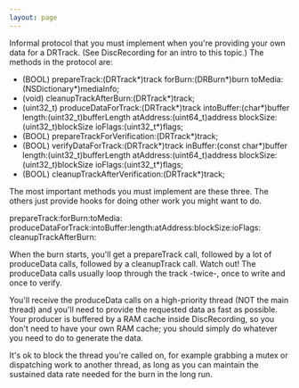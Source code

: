 ```yaml
---
layout: page
---
```


Informal protocol that you must implement when you're providing your own data for a DRTrack. (See DiscRecording for an intro to this topic.) The methods in the protocol are:

    
- (BOOL) prepareTrack:(DRTrack*)track
              forBurn:(DRBurn*)burn
              toMedia:(NSDictionary*)mediaInfo;
- (void) cleanupTrackAfterBurn:(DRTrack*)track;
- (uint32_t) produceDataForTrack:(DRTrack*)track
                      intoBuffer:(char*)buffer
                          length:(uint32_t)bufferLength
                       atAddress:(uint64_t)address
                       blockSize:(uint32_t)blockSize
                         ioFlags:(uint32_t*)flags;
- (BOOL) prepareTrackForVerification:(DRTrack*)track;
- (BOOL) verifyDataForTrack:(DRTrack*)track
                   inBuffer:(const char*)buffer
                     length:(uint32_t)bufferLength
                  atAddress:(uint64_t)address
                  blockSize:(uint32_t)blockSize
                    ioFlags:(uint32_t*)flags;
- (BOOL) cleanupTrackAfterVerification:(DRTrack*)track;


The most important methods you must implement are these three. The others just provide hooks for doing other work you might want to do.
    
prepareTrack:forBurn:toMedia:
produceDataForTrack:intoBuffer:length:atAddress:blockSize:ioFlags:
cleanupTrackAfterBurn:


When the burn starts, you'll get a prepareTrack call, followed by a lot of produceData calls, followed by a cleanupTrack call. Watch out! The produceData calls usually loop through the track -twice-, once to write and once to verify.

You'll receive the produceData calls on a high-priority thread (NOT the main thread) and you'll need to provide the requested data as fast as possible. Your producer is buffered by a RAM cache inside DiscRecording, so you don't need to have your own RAM cache; you should simply do whatever you need to do to generate the data.

It's ok to block the thread you're called on, for example grabbing a mutex or dispatching work to another thread, as long as you can maintain the sustained data rate needed for the burn in the long run.
